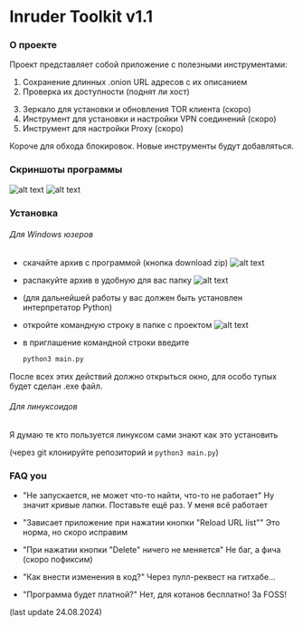 # Inruder Toolkit v1.1

### О проекте

Проект представляет собой приложение с полезными инструментами:
1) Сохранение длинных .onion URL адресов с их описанием
2) Проверка их доступности (поднят ли хост)
3. Зеркало для установки и обновления TOR клиента (скоро)
4. Инструмент для установки и настройки VPN соединений (скоро)
5. Инструмент для настройки Proxy (скоро)

Короче для обхода блокировок.
Новые инструменты будут добавляться.

### Скриншоты программы
![alt text](image-2.png)
![alt text](image.png)

### Установка
###### Для Windows юзеров
- скачайте архив с программой (кнопка download zip)
 ![alt text](image-1.png)

- распакуйте архив в удобную для вас папку
![alt text](image-3.png)

- (для дальнейшей работы у вас должен быть установлен интерпретатор Python)

- откройте командную строку в папке с проектом
![alt text](image-4.png)

- в приглашение командной строки введите 
    ```python
    python3 main.py
    ```
После всех этих действий должно открыться окно, для особо тупых будет сделан .exe файл. 

###### Для линуксоидов
Я думаю те кто пользуется линуксом сами знают как это установить

(через git клонируйте репозиторий и `python3 main.py`)

### FAQ you
- "Не запускается, не может что-то найти, что-то не работает"
    Ну значит кривые лапки. Поставьте ещё раз. У меня всё работает

- "Зависает приложение при нажатии кнопки "Reload URL list""
    Это норма, но скоро исправим

- "При нажатии кнопки "Delete" ничего не меняется"
    Не баг, а фича (скоро пофиксим)

- "Как внести изменения в код?"
    Через пулл-реквест на гитхабе...

- "Программа будет платной?"
    Нет, для котанов бесплатно! За FOSS!

(last update 24.08.2024)